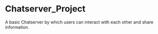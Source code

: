 # Chatserver_Project
A basic Chatserver by which users can interact with each other and share information.

